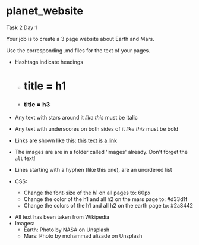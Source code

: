 # planet_website
Task 2 Day 1

Your job is to create a 3 page website about Earth and Mars.

Use the corresponding .md files for the text of your pages.

- Hashtags indicate headings
    - # title  = h1
    - ### title = h3
- Any text with stars around it *like this* must be italic
- Any text with underscores on both sides of it _like this_ must be bold
- Links are shown like this:  [this text is a link](this-is-where-it-links-to.html)
- The images are are in a folder called 'images' already. Don't forget the `alt` text!
- Lines starting with a hyphen (like this one), are an unordered list

- CSS:
  - Change the font-size of the h1 on all pages to: 60px
  - Change the color of the h1 and all h2 on the mars page to: #d33d1f
  - Change the colors of the h1 and all h2 on the earth page to: #2a8442

* All text has been taken from Wikipedia
* Images:
  - Earth: Photo by NASA on Unsplash
  - Mars: Photo by mohammad alizade on Unsplash